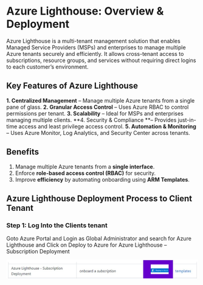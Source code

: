 # Azure Lighthouse: Overview & Deployment
Azure Lighthouse is a multi-tenant management solution that enables Managed Service Providers (MSPs) and enterprises to manage multiple Azure tenants securely and efficiently. It allows cross-tenant access to subscriptions, resource groups, and services without requiring direct logins to each customer’s environment.

## Key Features of Azure Lighthouse
**1. Centralized Management** – Manage multiple Azure tenants from a single pane of glass.
**2. Granular Access Control** – Uses Azure RBAC to control permissions per tenant.
**3. Scalability** – Ideal for MSPs and enterprises managing multiple clients.
**4. Security & Compliance **– Provides just-in-time access and least privilege access control.
**5. Automation & Monitoring** – Uses Azure Monitor, Log Analytics, and Security Center across tenants.

## Benefits
1.  Manage multiple Azure tenants from a **single interface**.
2.  Enforce **role-based access control (RBAC)** for security.
3.  Improve **efficiency** by automating onboarding using **ARM Templates**.

## Azure Lighthouse Deployment Process to Client Tenant
### Step 1: Log Into the Clients tenant 
Goto Azure Portal and Login as Global Administrator and search for Azure Lighthouse and Click on Deploy to Azure for Azure Lighthouse – Subscription Deployment 

![Reference Image](light1.jpg)
